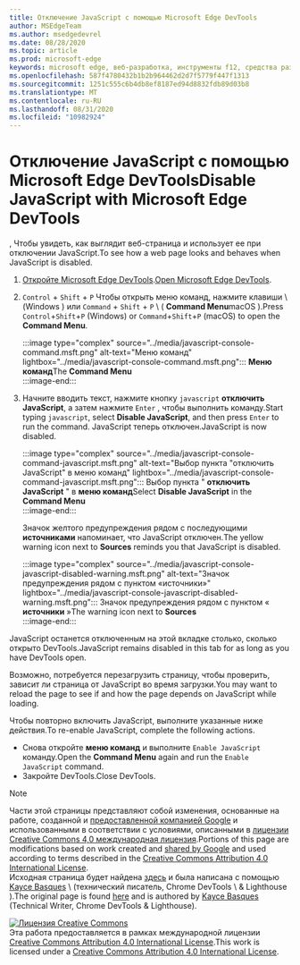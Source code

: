 ```yaml
---
title: Отключение JavaScript с помощью Microsoft Edge DevTools
author: MSEdgeTeam
ms.author: msedgedevrel
ms.date: 08/28/2020
ms.topic: article
ms.prod: microsoft-edge
keywords: microsoft edge, веб-разработка, инструменты f12, средства разработчика
ms.openlocfilehash: 587f4780432b1b2b964462d2d7f5779f447f1313
ms.sourcegitcommit: 1251c555c6b4db8ef8187ed94d8832fdb89d03b8
ms.translationtype: MT
ms.contentlocale: ru-RU
ms.lasthandoff: 08/31/2020
ms.locfileid: "10982924"
---
```

<!-- Copyright Kayce Basques 

   Licensed under the Apache License, Version 2.0 (the "License");
   you may not use this file except in compliance with the License.
   You may obtain a copy of the License at

       https://www.apache.org/licenses/LICENSE-2.0

   Unless required by applicable law or agreed to in writing, software
   distributed under the License is distributed on an "AS IS" BASIS,
   WITHOUT WARRANTIES OR CONDITIONS OF ANY KIND, either express or implied.
   See the License for the specific language governing permissions and
   limitations under the License.  -->





# <span data-ttu-id="a2d1a-103">Отключение JavaScript с помощью Microsoft Edge DevTools</span><span class="sxs-lookup"><span data-stu-id="a2d1a-103">Disable JavaScript with Microsoft Edge DevTools</span></span>   



<span data-ttu-id="a2d1a-104">, Чтобы увидеть, как выглядит веб-страница и использует ее при отключении JavaScript.</span><span class="sxs-lookup"><span data-stu-id="a2d1a-104">To see how a web page looks and behaves when JavaScript is disabled.</span></span>  

1.  <span data-ttu-id="a2d1a-105">[Откройте Microsoft Edge DevTools][DevToolsOpen].</span><span class="sxs-lookup"><span data-stu-id="a2d1a-105">[Open Microsoft Edge DevTools][DevToolsOpen].</span></span>  
1.  <span data-ttu-id="a2d1a-106">`Control` + `Shift` + `P` Чтобы открыть меню команд, нажмите клавиши \ (Windows \) или `Command` + `Shift` + `P` \ ( **Command Menu**macOS \).</span><span class="sxs-lookup"><span data-stu-id="a2d1a-106">Press `Control`+`Shift`+`P` \(Windows\) or `Command`+`Shift`+`P` \(macOS\) to open the **Command Menu**.</span></span>  
    
    :::image type="complex" source="../media/javascript-console-command.msft.png" alt-text="Меню команд" lightbox="../media/javascript-console-command.msft.png":::
       <span data-ttu-id="a2d1a-108">**Меню команд**</span><span class="sxs-lookup"><span data-stu-id="a2d1a-108">The **Command Menu**</span></span>  
    :::image-end:::  
    
1.  <span data-ttu-id="a2d1a-109">Начните вводить текст, нажмите кнопку `javascript` **отключить JavaScript**, а затем нажмите `Enter` , чтобы выполнить команду.</span><span class="sxs-lookup"><span data-stu-id="a2d1a-109">Start typing `javascript`, select **Disable JavaScript**, and then press `Enter` to run the command.</span></span>  <span data-ttu-id="a2d1a-110">JavaScript теперь отключен.</span><span class="sxs-lookup"><span data-stu-id="a2d1a-110">JavaScript is now disabled.</span></span>  
    
    :::image type="complex" source="../media/javascript-console-command-javascript.msft.png" alt-text="Выбор пункта "отключить JavaScript" в меню команд" lightbox="../media/javascript-console-command-javascript.msft.png":::
       <span data-ttu-id="a2d1a-112">Выбор пункта " **отключить JavaScript** " в **меню команд**</span><span class="sxs-lookup"><span data-stu-id="a2d1a-112">Select **Disable JavaScript** in the **Command Menu**</span></span>  
    :::image-end:::  
    
    <span data-ttu-id="a2d1a-113">Значок желтого предупреждения рядом с последующими **источниками** напоминает, что JavaScript отключен.</span><span class="sxs-lookup"><span data-stu-id="a2d1a-113">The yellow warning icon next to **Sources** reminds you that JavaScript is disabled.</span></span>  
    
    :::image type="complex" source="../media/javascript-console-javascript-disabled-warning.msft.png" alt-text="Значок предупреждения рядом с пунктом «источники»" lightbox="../media/javascript-console-javascript-disabled-warning.msft.png":::
       <span data-ttu-id="a2d1a-115">Значок предупреждения рядом с пунктом « **источники** »</span><span class="sxs-lookup"><span data-stu-id="a2d1a-115">The warning icon next to **Sources**</span></span>  
    :::image-end:::  
    
<span data-ttu-id="a2d1a-116">JavaScript останется отключенным на этой вкладке столько, сколько открыто DevTools.</span><span class="sxs-lookup"><span data-stu-id="a2d1a-116">JavaScript remains disabled in this tab for as long as you have DevTools open.</span></span>  

<span data-ttu-id="a2d1a-117">Возможно, потребуется перезагрузить страницу, чтобы проверить, зависит ли страница от JavaScript во время загрузки.</span><span class="sxs-lookup"><span data-stu-id="a2d1a-117">You may want to reload the page to see if and how the page depends on JavaScript while loading.</span></span>  

<span data-ttu-id="a2d1a-118">Чтобы повторно включить JavaScript, выполните указанные ниже действия.</span><span class="sxs-lookup"><span data-stu-id="a2d1a-118">To re-enable JavaScript, complete the following actions.</span></span>  

*   <span data-ttu-id="a2d1a-119">Снова откройте **меню команд** и выполните `Enable JavaScript` команду.</span><span class="sxs-lookup"><span data-stu-id="a2d1a-119">Open the **Command Menu** again and run the `Enable JavaScript` command.</span></span>  
*   <span data-ttu-id="a2d1a-120">Закройте DevTools.</span><span class="sxs-lookup"><span data-stu-id="a2d1a-120">Close DevTools.</span></span>  

<!--  
## Feedback   


-->  

<!-- links -->  

[DevToolsOpen]: ../open.md "Открыть Microsoft Edge DevTools | Документы Microsoft"  

> [!NOTE]
> <span data-ttu-id="a2d1a-122">Части этой страницы представляют собой изменения, основанные на работе, созданной и [предоставленной компанией Google][GoogleSitePolicies] и использованными в соответствии с условиями, описанными в [лицензии Creative Commons 4,0 международная лицензия][CCA4IL].</span><span class="sxs-lookup"><span data-stu-id="a2d1a-122">Portions of this page are modifications based on work created and [shared by Google][GoogleSitePolicies] and used according to terms described in the [Creative Commons Attribution 4.0 International License][CCA4IL].</span></span>  
> <span data-ttu-id="a2d1a-123">Исходная страница будет найдена [здесь](https://developers.google.com/web/tools/chrome-devtools/javascript/disable) и была написана с помощью [Kayce Basques][KayceBasques] \ (технический писатель, Chrome DevTools \ & Lighthouse \).</span><span class="sxs-lookup"><span data-stu-id="a2d1a-123">The original page is found [here](https://developers.google.com/web/tools/chrome-devtools/javascript/disable) and is authored by [Kayce Basques][KayceBasques] \(Technical Writer, Chrome DevTools \& Lighthouse\).</span></span>  

[![Лицензия Creative Commons][CCby4Image]][CCA4IL]  
<span data-ttu-id="a2d1a-125">Эта работа предоставляется в рамках международной лицензии [Creative Commons Attribution 4.0 International License][CCA4IL].</span><span class="sxs-lookup"><span data-stu-id="a2d1a-125">This work is licensed under a [Creative Commons Attribution 4.0 International License][CCA4IL].</span></span>  

[CCA4IL]: https://creativecommons.org/licenses/by/4.0  
[CCby4Image]: https://i.creativecommons.org/l/by/4.0/88x31.png  
[GoogleSitePolicies]: https://developers.google.com/terms/site-policies  
[KayceBasques]: https://developers.google.com/web/resources/contributors/kaycebasques  
